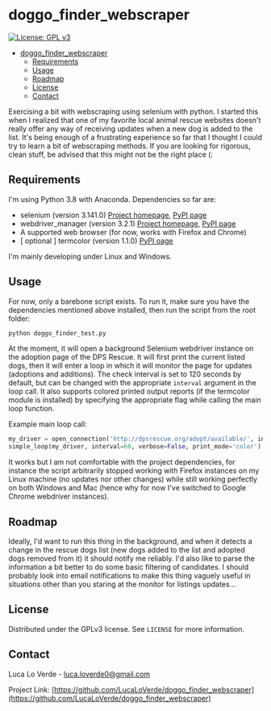 # doggo_finder_webscraper
[![License: GPL v3](https://img.shields.io/github/license/LucaLoVerde/doggo_finder_webscraper?style=plastic)](https://www.gnu.org/licenses/gpl-3.0)


<!-- @import "[TOC]" {cmd="toc" depthFrom=1 depthTo=6 orderedList=false} -->

<!-- code_chunk_output -->

- [doggo_finder_webscraper](#doggo_finder_webscraper)
  - [Requirements](#requirements)
  - [Usage](#usage)
  - [Roadmap](#roadmap)
  - [License](#license)
  - [Contact](#contact)

<!-- /code_chunk_output -->


Exercising a bit with webscraping using selenium with python. I started this when I realized that one of my favorite local animal rescue websites doesn't really offer any way of receiving updates when a new dog is added to the list. It's being enough of a frustrating experience so far that I thought I could try to learn a bit of webscraping methods. If you are looking for rigorous, clean stuff, be advised that this might not be the right place (:

## Requirements
I'm using Python 3.8 with Anaconda. Dependencies so far are:
* selenium (version 3.141.0) [Project homepage](https://github.com/SeleniumHQ/selenium/), [PyPI page](https://pypi.org/project/selenium/)
* webdriver_manager (version 3.2.1) [Project homepage](https://github.com/SergeyPirogov/webdriver_manager), [PyPI page](https://pypi.org/project/webdriver-manager/)
* A supported web browser (for now, works with Firefox and Chrome)
* [ optional ] termcolor (version 1.1.0) [PyPI oage](https://pypi.org/project/termcolor/)

I'm mainly developing under Linux and Windows.

## Usage
For now, only a barebone script exists. To run it, make sure you have the dependencies mentioned above installed, then run the script from the root folder:
```python
python doggo_finder_test.py
```

At the moment, it will open a background Selenium webdriver instance on the adoption page of the DPS Rescue. It will first print the current listed dogs, then it will enter a loop in which it will monitor the page for updates (adoptions and additions). The check interval is set to 120 seconds by default, but can be changed with the appropriate `interval` argument in the loop call. It also supports colored printed output reports (if the termcolor module is installed) by specifying the appropriate flag while calling the main loop function.

Example main loop call:
```python
my_driver = open_connection('http://dpsrescue.org/adopt/available/', instance_type='chrome')
simple_loop(my_driver, interval=60, verbose=False, print_mode='color').
```

It works but I am not comfortable with the project dependencies, for instance the script arbitrarily stopped working with Firefox instances on my Linux machine (no updates nor other changes) while still working perfectly on both Windows and Mac (hence why for now I've switched to Google Chrome webdriver instances).

## Roadmap
Ideally, I'd want to run this thing in the background, and when it detects a change in the rescue dogs list (new dogs added to the list and adopted dogs removed from it) it should notify me reliably. I'd also like to parse the information a bit better to do some basic filtering of candidates.
I should probably look into email notifications to make this thing vaguely useful in situations other than you staring at the monitor for listings updates...

## License

Distributed under the GPLv3 license. See `LICENSE` for more information.

## Contact

Luca Lo Verde - luca.loverde0@gmail.com

Project Link: [https://github.com/LucaLoVerde/doggo_finder_webscraper](https://github.com/LucaLoVerde/doggo_finder_webscraper)